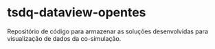 # tsdq-dataview-opentes
Repositório de código para armazenar as soluções desenvolvidas para visualização de dados da co-simulação.

